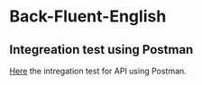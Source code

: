 # Back-Fluent-English

## Integreation test using Postman
[Here](https://www.getpostman.com/collections/5a93b173f31be9ec0aee) the intregation test for API using Postman.
